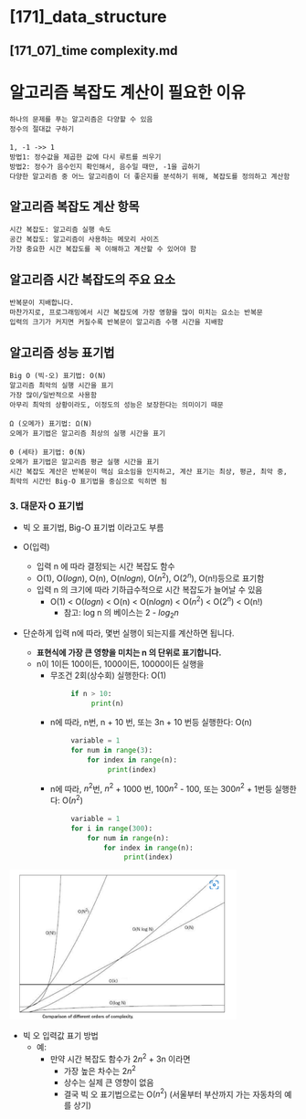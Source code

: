 # [171]_data_structure
## [171_07]_time complexity.md

# 알고리즘 복잡도 계산이 필요한 이유
    하나의 문제를 푸는 알고리즘은 다양할 수 있음
    정수의 절대값 구하기

    1, -1 ->> 1
    방법1: 정수값을 제곱한 값에 다시 루트를 씌우기
    방법2: 정수가 음수인지 확인해서, 음수일 때만, -1을 곱하기
    다양한 알고리즘 중 어느 알고리즘이 더 좋은지를 분석하기 위해, 복잡도를 정의하고 계산함

## 알고리즘 복잡도 계산 항목
    시간 복잡도: 알고리즘 실행 속도
    공간 복잡도: 알고리즘이 사용하는 메모리 사이즈
    가장 중요한 시간 복잡도를 꼭 이해하고 계산할 수 있어야 함
    
## 알고리즘 시간 복잡도의 주요 요소
    반복문이 지배합니다.
    마찬가지로, 프로그래밍에서 시간 복잡도에 가장 영향을 많이 미치는 요소는 반복문
    입력의 크기가 커지면 커질수록 반복문이 알고리즘 수행 시간을 지배함

## 알고리즘 성능 표기법
    Big O (빅-오) 표기법: O(N)
    알고리즘 최악의 실행 시간을 표기
    가장 많이/일반적으로 사용함
    아무리 최악의 상황이라도, 이정도의 성능은 보장한다는 의미이기 때문

    Ω (오메가) 표기법: Ω(N)
    오메가 표기법은 알고리즘 최상의 실행 시간을 표기

    Θ (세타) 표기법: Θ(N)
    오메가 표기법은 알고리즘 평균 실행 시간을 표기
    시간 복잡도 계산은 반복문이 핵심 요소임을 인지하고, 계산 표기는 최상, 평균, 최악 중, 최악의 시간인 Big-O 표기법을 중심으로 익히면 됨



### 3. 대문자 O 표기법
* 빅 오 표기법, Big-O 표기법 이라고도 부름
* O(입력)
  - 입력 n 에 따라 결정되는 시간 복잡도 함수
  - O(1), O($log n$), O(n), O(n$log n$), O($n^2$), O($2^n$), O(n!)등으로 표기함
  - 입력 n 의 크기에 따라 기하급수적으로 시간 복잡도가 늘어날 수 있음
    - O(1) < O($log n$) < O(n) < O(n$log n$) < O($n^2$) < O($2^n$) < O(n!)
      - 참고: log n 의 베이스는 2 - $log_2 n$

* 단순하게 입력 n에 따라, 몇번 실행이 되는지를 계산하면 됩니다.
  - **표현식에 가장 큰 영향을 미치는 n 의 단위로 표기합니다.**
  - n이 1이든 100이든, 1000이든, 10000이든 실행을
    - 무조건 2회(상수회) 실행한다: O(1) 
       ```python
            if n > 10:
                 print(n)
       ```
    - n에 따라, n번, n + 10 번, 또는 3n + 10 번등 실행한다: O(n)
       ```python
            variable = 1
            for num in range(3):
                for index in range(n):
                     print(index)
       ```
    - n에 따라, $n^2$번, $n^2$ + 1000 번, 100$n^2$ - 100, 또는 300$n^2$ + 1번등 실행한다: O($n^2$)
       ```python
            variable = 1
            for i in range(300):
                for num in range(n):
                    for index in range(n):
                         print(index)
       ```    
![img_1.png](img_1.png) 

* 빅 오 입력값 표기 방법
  - 예: 
    - 만약 시간 복잡도 함수가 2$n^2$ + 3n 이라면
      - 가장 높은 차수는 2$n^2$ 
      - 상수는 실제 큰 영향이 없음 
      - 결국 빅 오 표기법으로는 O($n^2$) (서울부터 부산까지 가는 자동차의 예를 상기)
